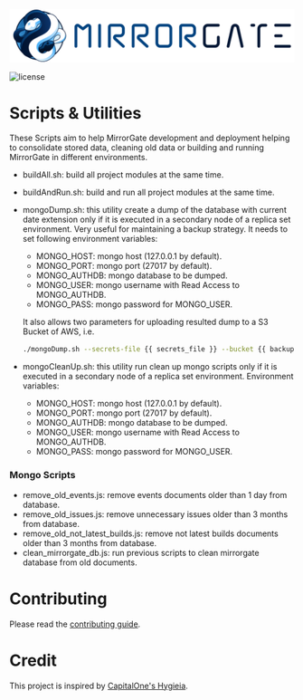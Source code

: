 ![MirrorGate](../mirrorgate-docs/src/assets/img/logo.png)

![license](https://img.shields.io/github/license/BBVA/mirrorgate.svg)

# Scripts & Utilities

These Scripts aim to help MirrorGate development and deployment helping to consolidate stored data, cleaning old data or building and running MirrorGate in different environments.

* buildAll.sh: build all project modules at the same time.
* buildAndRun.sh: build and run all project modules at the same time.
* mongoDump.sh: this utility create a dump of the database with current date extension only if it is executed in a secondary node of a replica set environment. Very useful for maintaining a backup strategy. It needs to set following environment variables:
  *  MONGO_HOST: mongo host (127.0.0.1 by default).
  *  MONGO_PORT: mongo port (27017 by default).
  *  MONGO_AUTHDB: mongo database to be dumped.
  *  MONGO_USER: mongo username with Read Access to MONGO_AUTHDB.
  *  MONGO_PASS: mongo password for MONGO_USER.

  It also allows two parameters for uploading resulted dump to a S3 Bucket of AWS, i.e.

  ```sh
  ./mongoDump.sh --secrets-file {{ secrets_file }} --bucket {{ backups_bucket }}
  ```
* mongoCleanUp.sh: this utility run clean up mongo scripts only if it is executed in a secondary node of a replica set environment. Environment variables:
  *  MONGO_HOST: mongo host (127.0.0.1 by default).
  *  MONGO_PORT: mongo port (27017 by default).
  *  MONGO_AUTHDB: mongo database to be dumped.
  *  MONGO_USER: mongo username with Read Access to MONGO_AUTHDB.
  *  MONGO_PASS: mongo password for MONGO_USER.

### Mongo Scripts

* remove_old_events.js: remove events documents older than 1 day from database.
* remove_old_issues.js: remove unnecessary issues older than 3 months from database.
* remove_old_not_latest_builds.js: remove not latest builds documents older than 3 months from database.
* clean_mirrorgate_db.js: run previous scripts to clean mirrorgate database from old documents.

# Contributing

Please read the [contributing guide](../CONTRIBUTING.md).

# Credit

This project is inspired by [CapitalOne's Hygieia](https://github.com/capitalone/Hygieia).